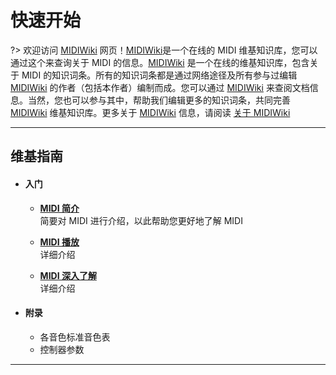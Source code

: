 # 快速开始
?> 欢迎访问 [MIDIWiki](#) 网页！[MIDIWiki](#)是一个在线的 MIDI 维基知识库，您可以通过这个来查询关于 MIDI 的信息。[MIDIWiki](#) 是一个在线的维基知识库，包含关于 MIDI 的知识词条。所有的知识词条都是通过网络途径及所有参与过编辑 [MIDIWiki](#) 的作者（包括本作者）编制而成。您可以通过 [MIDIWiki](#) 来查阅文档信息。当然，您也可以参与其中，帮助我们编辑更多的知识词条，共同完善 [MIDIWiki](#) 维基知识库。更多关于 [MIDIWiki](#) 信息，请阅读 [关于 MIDIWiki](README.md)

---
## 维基指南
- #### 入门
    - **[MIDI 简介](/Started/MIDIIntro.md)**
         <br>简要对 MIDI 进行介绍，以此帮助您更好地了解 MIDI

    - **[MIDI 播放](#)**
        <br>详细介绍

    - **[MIDI 深入了解](#)**
        <br>详细介绍

- #### 附录
    - 各音色标准音色表
    - 控制器参数
---

